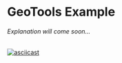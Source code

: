# GeoTools Example
###### Explanation will come soon...
[![asciicast](https://asciinema.org/a/113463.png)](https://www.youtube.com/watch?v=IKr4lvTKqkw&ab_channel=BekirG%C3%BCrkanG%C3%BClda%C5%9F)
